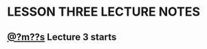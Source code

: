 # LESSON THREE LECTURE NOTES
## [@?m??s](https://youtu.be/ULx7gruIh20?t=?m??s) **Lecture 3 starts**
